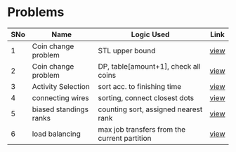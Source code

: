 # Problems

SNo | Name | Logic Used | Link |
----|------|------------|------|
1 | Coin change problem | STL upper bound | [view](coin_change.cpp)
2 | Coin change problem | DP, table[amount+1], check all coins | [view](coin_change_DP.cpp)
3 | Activity Selection | sort acc. to finishing time | [view](activity_selection.cpp)
4 | connecting wires | sorting, connect closest dots | [view](connecting_dots.cpp)
5 | biased standings ranks | counting sort, assigned nearest rank | [view](biased_standings.cpp)
6 | load balancing | max job transfers from the current partition | [view](load_balancing.cpp)